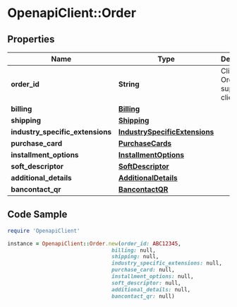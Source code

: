 # OpenapiClient::Order

## Properties

Name | Type | Description | Notes
------------ | ------------- | ------------- | -------------
**order_id** | **String** | Client Order ID if supplied by client. | [optional] 
**billing** | [**Billing**](Billing.md) |  | [optional] 
**shipping** | [**Shipping**](Shipping.md) |  | [optional] 
**industry_specific_extensions** | [**IndustrySpecificExtensions**](IndustrySpecificExtensions.md) |  | [optional] 
**purchase_card** | [**PurchaseCards**](PurchaseCards.md) |  | [optional] 
**installment_options** | [**InstallmentOptions**](InstallmentOptions.md) |  | [optional] 
**soft_descriptor** | [**SoftDescriptor**](SoftDescriptor.md) |  | [optional] 
**additional_details** | [**AdditionalDetails**](AdditionalDetails.md) |  | [optional] 
**bancontact_qr** | [**BancontactQR**](BancontactQR.md) |  | [optional] 

## Code Sample

```ruby
require 'OpenapiClient'

instance = OpenapiClient::Order.new(order_id: ABC12345,
                                 billing: null,
                                 shipping: null,
                                 industry_specific_extensions: null,
                                 purchase_card: null,
                                 installment_options: null,
                                 soft_descriptor: null,
                                 additional_details: null,
                                 bancontact_qr: null)
```


